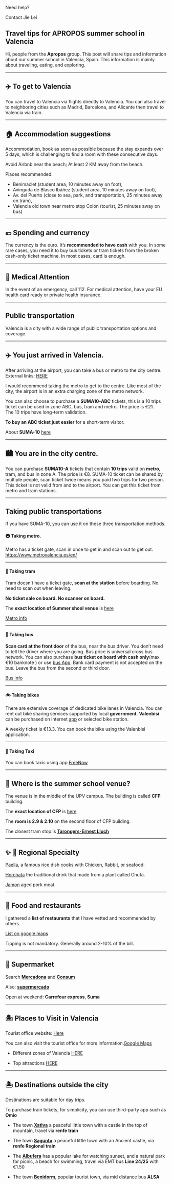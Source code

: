 Need help?

Contact Jie Lei 


**Travel tips for APROPOS summer school in Valencia**
---


Hi, people from the **Apropos** group. This post will share tips and information about our summer school in Valencia, Spain.
This information is mainly about traveling, eating, and exploring.

---
## ✈️ To get to Valencia 
You can travel to Valencia via flights directly to Valencia.
You can also travel to neighboring cities such as Madrid, Barcelona, and Alicante then travel to Valencia via train. 


---
## 🏠 Accommodation suggestions
Accommodation, book as soon as possible because the stay expands over 5 days, which is challenging to find a room with these consecutive days. 

Avoid Airbnb near the beach; At least 2 KM away from the beach.

Places recommended:
-  Benimaclet (student area, 10 minutes away on foot), 
- Avinguda de Blasco Ibáñez (student area, 10 minutes away on foot), 
- Av. del Puerto (close to sea, park, and transportation, 25 minutes away on tram), 
- Valencia old town near metro stop Colón (tourist, 25 minutes away on bus)


---
## 💶 Spending and currency 
The currency is the euro. 
It’s **recommended to have cash** with you.
In some rare cases, you need it to buy bus tickets or tram tickets from the broken cash-only ticket machine. In most cases, card is enough.


---
## 🏥 Medical Attention 
In the event of an emergency, call 112.
For medical attention, have your EU health card ready or private health insurance. 

---
## Public transportation 

Valencia is a city with a wide range of public transportation options and coverage. 

---

## ✈️ You just arrived in Valencia.
After arriving at the airport, you can take a bus or metro to the city centre. 
External links: [HERE](https://www.valencia-cityguide.com/tourist-information/transport/transport-from-the-airport-to-the-city.html)

I would recommend taking the metro to get to the centre. 
Like most of the city, the airport is in an extra charging zone of the metro network.  

You can also choose to purchase a **SUMA10-ABC** tickets, this is a 10 trips ticket can be used in zone ABC, bus, tram and metro. The price is €21.  
The 10 trips have long-term validation. 


 **To buy **an** ABC ticket just easier** for a short-term visitor.


About **SUMA-10** [here]( https://www.metrovalencia.es/en/communications/what-is-suma/)

---

## 🏙️ You are in the city centre.

You can purchase **SUMA10-A** tickets that contain **10 trips** valid on **metro**, tram, and bus in zone A. The price is €8.
SUMA-10 ticket can be shared by multiple people, scan ticket twice means you paid two trips for two person. 
This ticket is not valid from and to the airport. 
You can get this ticket from metro and tram stations. 

---

## Taking public transportations
If you have SUMA-10, you can use it on these three transportation methods.

#### 🚇 Taking metro. 
Metro has a ticket gate, scan in once to get in and scan out to get out.  
https://www.metrovalencia.es/en/

---

#### 🚋 Taking tram 

Tram doesn't have a ticket gate, **scan at the station** before boarding. No need to scan out when leaving. 

**No ticket sale on board. No scanner on board.** 

The **exact location of Summer shool venue** is [here](https://g.page/UPVCFP?share)

[Metro info](https://www.metrovalencia.es/en/)

---

#### 🚌 Taking bus 
**Scan card at the front door** of the bus, near the bus driver. 
You don’t need to tell the driver where you are going. Bus price is universal cross bus network. 
You can also purchase **bus ticket on board with cash only**(max €10 banknote ) or use [bus App](https://www.emtvalencia.es/app.php). 
Bank card payment is not accepted on the bus. Leave the bus from the second or third door. 

[Bus info](https://www.emtvalencia.es/ciudadano/index.php)

---

#### 🚲 Taking bikes 
There are extensive coverage of dedicated bike lanes in Valencia. 
You can rent out bike sharing services supported by local **government**. 
**Valenbisi** can be purchased on internet [app](https://www.valenbisi.es/en/home) or selected bike station. 

A weekly ticket is €13.3. 
You can book the bike using the Valenbisi application. 

---


#### 🚕 Taking Taxi

You can book taxis using app [FreeNow](https://www.free-now.com/es/)


---
## 🏫 **Where is the summer school venue?**

The venue is in the middle of the UPV campus. The building is called **CFP** building. 

The **exact location of CFP** is [here](https://g.page/UPVCFP?share)

The **room is  2.9 & 2.10** on the second floor of CFP building. 

The closest tram stop is [**Tarongers-Ernest Lluch**](https://goo.gl/maps/YhdDfnmoFLoW9QmB8)


---
## ✨ 🥘 Regional Specialty  
[Paella](https://en.wikipedia.org/wiki/Paella), a famous rice dish cooks with Chicken, Rabbit, or seafood.

[Horchata](https://en.wikipedia.org/wiki/Horchata) the traditional drink that made from a plant called Chufa.

[Jamon](https://en.wikipedia.org/wiki/Jam%C3%B3n) aged pork meat.


---
## 🥘 Food and restaurants 

I gathered a **list of restaurants** that I have vetted and recommended by others. 

[List on google maps](https://www.google.com/maps/placelists/list/-cezeKbvQd2w56Hv-pX_Rw)

Tipping is not mandatory. 
Generally around 2-10% of the bill. 

---


## 🛒 Supermarket 
Search [**Mercadona**](https://info.mercadona.es/en/supermercados) 
and [**Consum**](https://www.consum.es/en/)

Also: [**supermercado**](https://www.elcorteingles.es/supermarket/)


Open at weekend: **Carrefour express**,  **Suma**


---
## 🏝️ Places to Visit in Valencia

Tourist office website: [Here](https://www.visitvalencia.com/en)

You can also visit the tourist office for more information.[Google Maps](https://www.google.es/maps/search/Tourist+Information+valencia/@39.4765895,-0.4014255,13z)

- Different zones of Valencia [HERE](https://www.visitvalencia.com/en/what-to-see-valencia/neighbourhoods-and-areas-valencia)

- Top attractions [HERE](https://www.visitvalencia.com/en/what-to-see-valencia/top-valencia-attractions)

---

## 🏝️ Destinations outside the city


Destinations are suitable for day trips. 

To purchase train tickets, for simplicity, you can use third-party app such as **Omio** 

- The town [**Xativa**](https://goo.gl/maps/mPMAtoWF4HySg8cy8) a peaceful little town with a castle in the top of mountain, travel via **renfe train** 


- The town [**Sagunto**](https://goo.gl/maps/4Rz25xocQKdobJmA9) a peaceful little town with an Ancient castle, vía **renfe Regional train** 



- The [**Albufera**](https://g.page/miradoralbuferapaseosenbarca?share) has a popular lake for watching sunset, and a natural park for picnic, a beach for swimming, travel via EMT bus **Line 24/25** with €1.50 



- The town [**Benidorm**](https://goo.gl/maps/YNUWzqswG4xcLnvw7), popular tourist town, via mid distance bus **ALSA**

